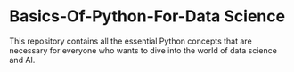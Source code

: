 # Basics-Of-Python-For-Data Science
This repository contains all the essential Python concepts that are necessary for everyone who wants to dive into the world of data science and AI.
